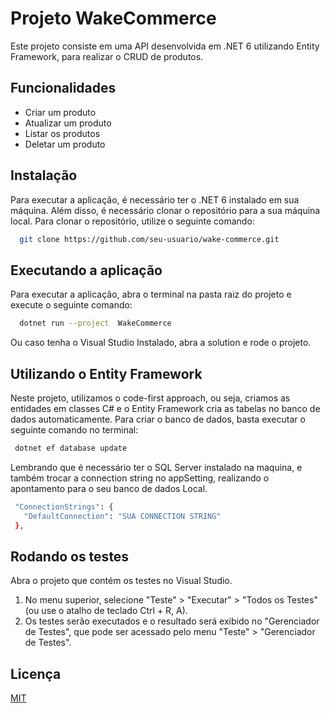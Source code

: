 
# Projeto WakeCommerce

Este projeto consiste em uma API desenvolvida em .NET 6 utilizando Entity Framework, para realizar o CRUD de produtos.




## Funcionalidades

- Criar um produto
- Atualizar um produto
- Listar os produtos
- Deletar um produto

## Instalação

Para executar a aplicação, é necessário ter o .NET 6 instalado em sua máquina. Além disso, é necessário clonar o repositório para a sua máquina local. Para clonar o repositório, utilize o seguinte comando:

```bash
  git clone https://github.com/seu-usuario/wake-commerce.git
```    
## Executando a aplicação

Para executar a aplicação, abra o terminal na pasta raiz do projeto e execute o seguinte comando:

```bash
  dotnet run --project  WakeCommerce
```
Ou caso tenha o Visual Studio Instalado, abra a solution e rode o projeto.

## Utilizando o Entity Framework

 Neste projeto, utilizamos o code-first approach, ou seja, criamos as entidades em classes C# e o Entity Framework cria as tabelas no banco de dados automaticamente. Para criar o banco de dados, basta executar o seguinte comando no terminal:

 ```bash
  dotnet ef database update 
```

Lembrando que é necessário ter o SQL Server instalado na maquina, e também trocar a connection string no appSetting, realizando o apontamento para o seu banco de dados Local.


 ```bash
  "ConnectionStrings": {
    "DefaultConnection": "SUA CONNECTION STRING"
  },
```
## Rodando os testes

Abra o projeto que contém os testes no Visual Studio.

1. No menu superior, selecione "Teste" > "Executar" > "Todos os Testes" (ou use o atalho de teclado Ctrl + R, A).
2. Os testes serão executados e o resultado será exibido no "Gerenciador de Testes", que pode ser acessado pelo menu "Teste" > "Gerenciador de Testes".


## Licença

[MIT](https://choosealicense.com/licenses/mit/)

